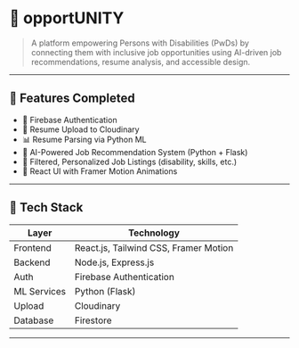 # 💼 opportUNITY

> A platform empowering Persons with Disabilities (PwDs) by connecting them with inclusive job opportunities using AI-driven job recommendations, resume analysis, and accessible design.

---

## 🌟 Features Completed

- 🔐 Firebase Authentication 
- 📄 Resume Upload to Cloudinary
- 📊 Resume Parsing via Python ML
- 🤖 AI-Powered Job Recommendation System (Python + Flask)
- 📌 Filtered, Personalized Job Listings (disability, skills, etc.)
- 💅 React UI with Framer Motion Animations

---

## 🧰 Tech Stack

| Layer      | Technology                             |
|------------|----------------------------------------|
| Frontend   | React.js, Tailwind CSS, Framer Motion  |
| Backend    | Node.js, Express.js                    |
| Auth       | Firebase Authentication                |
| ML Services| Python (Flask)                         |
| Upload     | Cloudinary                             |
| Database   | Firestore                              |

---
